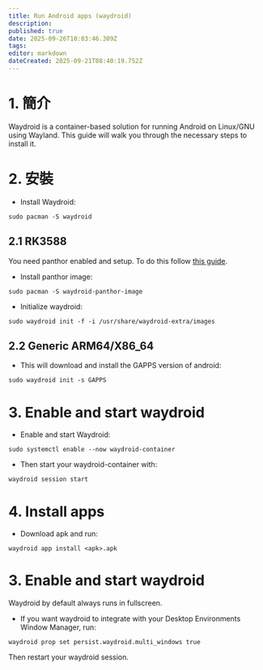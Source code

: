 ```yaml
---
title: Run Android apps (waydroid)
description:
published: true
date: 2025-09-26T10:03:46.309Z
tags:
editor: markdown
dateCreated: 2025-09-21T08:40:19.752Z
---
```


# 1. 簡介

Waydroid is a container-based solution for running Android on Linux/GNU using Wayland. This guide will walk you through the necessary steps to install it.

# 2. 安裝

- Install Waydroid:

```
sudo pacman -S waydroid
```

## 2.1 RK3588

You need panthor enabled and setup. To do this follow [this guide](/how-to/how-to-setup-panthor).

- Install panthor image:

```
sudo pacman -S waydroid-panthor-image
```

- Initialize waydroid:

```
sudo waydroid init -f -i /usr/share/waydroid-extra/images
```

## 2.2 Generic ARM64/X86_64

- This will download and install the GAPPS version of android:

```
sudo waydroid init -s GAPPS
```

# 3. Enable and start waydroid

- Enable and start Waydroid:

```
sudo systemctl enable --now waydroid-container
```

- Then start your waydroid-container with:

```
waydroid session start
```

# 4. Install apps

- Download apk and run:

```
waydroid app install <apk>.apk
```

# 3. Enable and start waydroid

Waydroid by default always runs in fullscreen.

- If you want waydroid to integrate with your Desktop Environments Window Manager, run:

```
waydroid prop set persist.waydroid.multi_windows true
```

Then restart your waydroid session.